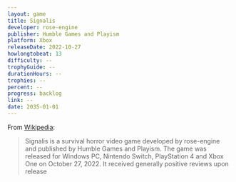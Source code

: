 ```yaml
---
layout: game
title: Signalis
developer: rose-engine
publisher: Humble Games and Playism
platform: Xbox
releaseDate: 2022-10-27
howlongtobeat: 13
difficulty: --
trophyGuide: --
durationHours: --
trophies: --
percent: --
progress: backlog
link: --
date: 2035-01-01
---
```


From [Wikipedia](https://en.wikipedia.org/wiki/Signalis):

> Signalis is a survival horror video game developed by rose-engine and published by Humble Games and Playism. The game was released for Windows PC, Nintendo Switch, PlayStation 4 and Xbox One on October 27, 2022. It received generally positive reviews upon release
